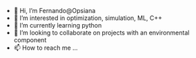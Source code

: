 - 👋 Hi, I’m Fernando@Opsiana
- 👀 I’m interested in optimization, simulation, ML, C++
- 🌱 I’m currently learning python
- 💞️ I’m looking to collaborate on projects with an environmental component
- 📫 How to reach me ...

<!---
Opsiana/Opsiana is a ✨ special ✨ repository because its `README.md` (this file) appears on your GitHub profile.
You can click the Preview link to take a look at your changes.
--->
